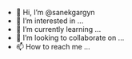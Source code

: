 - 👋 Hi, I’m @sanekgargyn
- 👀 I’m interested in ...
- 🌱 I’m currently learning ...
- 💞️ I’m looking to collaborate on ...
- 📫 How to reach me ...

<!---
sanekgargyn/sanekgargyn is a ✨ special ✨ repository because its `README.md` (this file) appears on your GitHub profile.
You can click the Preview link to take a look at your changes.
--->
